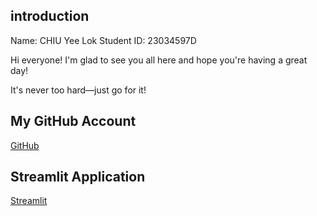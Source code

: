 ## introduction

Name: CHIU Yee Lok
Student ID: 23034597D

Hi everyone! I'm glad to see you all here and hope you're having a great day!

It's never too hard—just go for it!

## My GitHub Account
[GitHub](https://github.com/EnochCHIU-polyu)

## Streamlit Application
[Streamlit](https://tongueai-demo.streamlit.app/)
